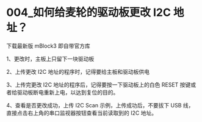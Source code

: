 # 004\_如何给麦轮的驱动板更改 I2C 地址？

下载最新版 mBlock3 即自带官方库

1、更改时，主板上只留下一块驱动板

2、上传更改 I2C 地址的程序时，记得要给主板和驱动板供电

3、上传完更改 I2C 地址的程序后，记得要按一下驱动板上的白色 RESET 按键或者给驱动板断电重新上电，以达到复位的目的。

4、查看是否更改成功，上传 I2C Scan 示例，上传成功后，不要拔下 USB 线，直接点击右上角的串口监视器按钮查看当前读取到的 I2C 地址。

